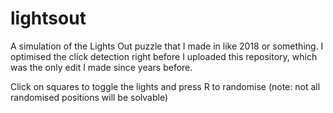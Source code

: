 # lightsout
A simulation of the Lights Out puzzle that I made in like 2018 or something. I optimised the click detection right before I uploaded this repository, which was the only edit I made since years before.

Click on squares to toggle the lights and press R to randomise (note: not all randomised positions will be solvable)
